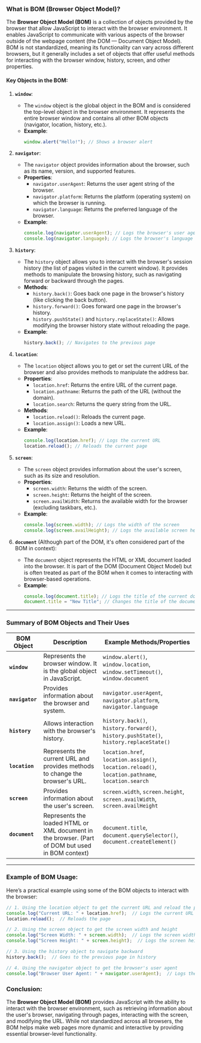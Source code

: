 ### **What is BOM (Browser Object Model)?**

The **Browser Object Model (BOM)** is a collection of objects provided by the browser that allow JavaScript to interact with the browser environment. It enables JavaScript to communicate with various aspects of the browser outside of the webpage content (the DOM — Document Object Model). BOM is not standardized, meaning its functionality can vary across different browsers, but it generally includes a set of objects that offer useful methods for interacting with the browser window, history, screen, and other properties.

#### Key Objects in the BOM:

1. **`window`**: 
   - The `window` object is the global object in the BOM and is considered the top-level object in the browser environment. It represents the entire browser window and contains all other BOM objects (navigator, location, history, etc.).
   - **Example**:
     ```javascript
     window.alert("Hello!"); // Shows a browser alert
     ```

2. **`navigator`**: 
   - The `navigator` object provides information about the browser, such as its name, version, and supported features.
   - **Properties**:
     - `navigator.userAgent`: Returns the user agent string of the browser.
     - `navigator.platform`: Returns the platform (operating system) on which the browser is running.
     - `navigator.language`: Returns the preferred language of the browser.
   - **Example**:
     ```javascript
     console.log(navigator.userAgent); // Logs the browser's user agent string
     console.log(navigator.language); // Logs the browser's language
     ```

3. **`history`**:
   - The `history` object allows you to interact with the browser's session history (the list of pages visited in the current window). It provides methods to manipulate the browsing history, such as navigating forward or backward through the pages.
   - **Methods**:
     - `history.back()`: Goes back one page in the browser's history (like clicking the back button).
     - `history.forward()`: Goes forward one page in the browser's history.
     - `history.pushState()` and `history.replaceState()`: Allows modifying the browser history state without reloading the page.
   - **Example**:
     ```javascript
     history.back(); // Navigates to the previous page
     ```

4. **`location`**:
   - The `location` object allows you to get or set the current URL of the browser and also provides methods to manipulate the address bar.
   - **Properties**:
     - `location.href`: Returns the entire URL of the current page.
     - `location.pathname`: Returns the path of the URL (without the domain).
     - `location.search`: Returns the query string from the URL.
   - **Methods**:
     - `location.reload()`: Reloads the current page.
     - `location.assign()`: Loads a new URL.
   - **Example**:
     ```javascript
     console.log(location.href); // Logs the current URL
     location.reload(); // Reloads the current page
     ```

5. **`screen`**:
   - The `screen` object provides information about the user's screen, such as its size and resolution.
   - **Properties**:
     - `screen.width`: Returns the width of the screen.
     - `screen.height`: Returns the height of the screen.
     - `screen.availWidth`: Returns the available width for the browser (excluding taskbars, etc.).
   - **Example**:
     ```javascript
     console.log(screen.width); // Logs the width of the screen
     console.log(screen.availHeight); // Logs the available screen height
     ```

6. **`document`** (Although part of the DOM, it's often considered part of the BOM in context):
   - The `document` object represents the HTML or XML document loaded into the browser. It is part of the DOM (Document Object Model) but is often treated as part of the BOM when it comes to interacting with browser-based operations.
   - **Example**:
     ```javascript
     console.log(document.title); // Logs the title of the current document
     document.title = "New Title"; // Changes the title of the document
     ```

---

### **Summary of BOM Objects and Their Uses**

| **BOM Object**  | **Description**                                                                 | **Example Methods/Properties**                                                                                                                                                                   |
|-----------------|---------------------------------------------------------------------------------|--------------------------------------------------------------------------------------------------------------------------------------------------------------------------------------------------|
| **`window`**     | Represents the browser window. It is the global object in JavaScript.           | `window.alert()`, `window.location`, `window.setTimeout()`, `window.document`                                                                                                                     |
| **`navigator`**  | Provides information about the browser and system.                              | `navigator.userAgent`, `navigator.platform`, `navigator.language`                                                                                                                                 |
| **`history`**    | Allows interaction with the browser's history.                                  | `history.back()`, `history.forward()`, `history.pushState()`, `history.replaceState()`                                                                                                            |
| **`location`**   | Represents the current URL and provides methods to change the browser's URL.    | `location.href`, `location.assign()`, `location.reload()`, `location.pathname`, `location.search`                                                                                                 |
| **`screen`**     | Provides information about the user's screen.                                  | `screen.width`, `screen.height`, `screen.availWidth`, `screen.availHeight`                                                                                                                       |
| **`document`**   | Represents the loaded HTML or XML document in the browser. (Part of DOM but used in BOM context) | `document.title`, `document.querySelector()`, `document.createElement()`                                                                                                                           |

---

### **Example of BOM Usage:**

Here’s a practical example using some of the BOM objects to interact with the browser:

```javascript
// 1. Using the location object to get the current URL and reload the page
console.log("Current URL: " + location.href);  // Logs the current URL
location.reload();  // Reloads the page

// 2. Using the screen object to get the screen width and height
console.log("Screen Width: " + screen.width);  // Logs the screen width
console.log("Screen Height: " + screen.height);  // Logs the screen height

// 3. Using the history object to navigate backward
history.back();  // Goes to the previous page in history

// 4. Using the navigator object to get the browser's user agent
console.log("Browser User Agent: " + navigator.userAgent);  // Logs the user agent string
```

### **Conclusion:**

The **Browser Object Model (BOM)** provides JavaScript with the ability to interact with the browser environment, such as retrieving information about the user's browser, navigating through pages, interacting with the screen, and modifying the URL. While not standardized across all browsers, the BOM helps make web pages more dynamic and interactive by providing essential browser-level functionality.